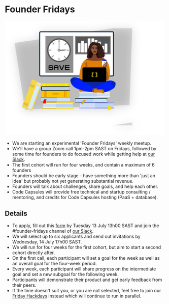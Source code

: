 # Founder Fridays

![Founder Fridays](../assets/community/founder-fridays.jpg)

- We are starting an experimental 'Founder Fridays' weekly meetup.
- We'll have a group Zoom call 1pm-2pm SAST on Fridays, followed by some time for founders to do focused work while getting help at [our Slack](https://codecapsules.io/slack).
- The first cohort will run for four weeks, and contain a maximum of 6 founders
- Founders should be early stage - have something more than 'just an idea' but probably not yet generating substantial revenue.
- Founders will talk about challenges, share goals, and help each other.
- Code Capsules will provide free technical and startup consulting / mentoring, and credits for Code Capsules hosting (PaaS + database).

## Details

- To apply, fill out this [form](https://forms.gle/z2RqhECpFLqUYStG9) by Tuesday 13 July 13h00 SAST and join the #founder-fridays channel of [our Slack](https://codecapsules.io/slack).
- We will select up to six applicants and send out invitations by Wednesday, 14 July 17h00 SAST.
- We will run for four weeks for the first cohort, but aim to start a second cohort directly after.
- On the first call, each participant will set a goal for the week as well as an overall goal for the four-week period.
- Every week, each participant will share progress on the intermediate goal and set a new subgoal for the following week.
- Participants will demonstrate their product and get early feedback from their peers.
- If the time doesn't suit you, or you are not selected, feel free to join our [Friday Hackdays](https://codecapsules.io/docs/codecapsules-hack-days/) instead which will continue to run in parallel.